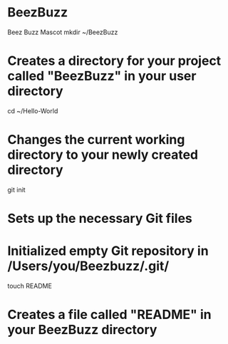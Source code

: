 BeezBuzz
========

Beez Buzz Mascot
mkdir ~/BeezBuzz
# Creates a directory for your project called "BeezBuzz" in your user directory

cd ~/Hello-World
# Changes the current working directory to your newly created directory

git init
# Sets up the necessary Git files
# Initialized empty Git repository in /Users/you/Beezbuzz/.git/

touch README
# Creates a file called "README" in your BeezBuzz directory
